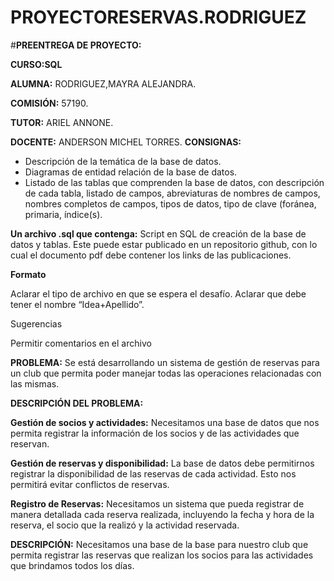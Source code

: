 # PROYECTORESERVAS.RODRIGUEZ


#**PREENTREGA DE PROYECTO:**


**CURSO:SQL**




**ALUMNA:** RODRIGUEZ,MAYRA ALEJANDRA.


**COMISIÓN:** 57190.


**TUTOR:** ARIEL ANNONE.


**DOCENTE:** ANDERSON MICHEL TORRES.
**CONSIGNAS:**

- Descripción de la temática de la base de datos.
- Diagramas de entidad relación de la base de datos.
- Listado de las tablas que comprenden la base de datos, con descripción de cada tabla, listado de campos, abreviaturas de nombres de campos, nombres completos de campos, tipos de datos, tipo de clave (foránea, primaria, índice(s).

**Un archivo .sql que contenga:**
Script en SQL de creación de la base de datos y tablas. Este puede estar publicado en un repositorio github, con lo cual el documento pdf debe contener los links de las publicaciones. 

**Formato**

Aclarar el tipo de archivo en que se espera el desafío. Aclarar que debe tener el nombre “Idea+Apellido”.



Sugerencias

Permitir comentarios en el archivo


**PROBLEMA:**
Se está desarrollando un sistema de gestión de reservas para un club que permita poder  manejar todas las operaciones relacionadas con las mismas.



**DESCRIPCIÓN DEL PROBLEMA:**

**Gestión de socios y actividades:** Necesitamos una base de datos que nos permita registrar la información de los socios y de las actividades que reservan.


**Gestión de reservas y disponibilidad:** La base de datos debe permitirnos registrar la disponibilidad de las reservas de cada actividad. Esto nos permitirá evitar conflictos de reservas.


**Registro de Reservas:** Necesitamos un sistema que pueda registrar de manera detallada cada reserva realizada, incluyendo la fecha y hora de la reserva, el socio que la realizó y  la actividad reservada.


**DESCRIPCIÓN:**
Necesitamos una base de la base para nuestro club que permita registrar las reservas que realizan los socios para las actividades que brindamos  todos los días.

